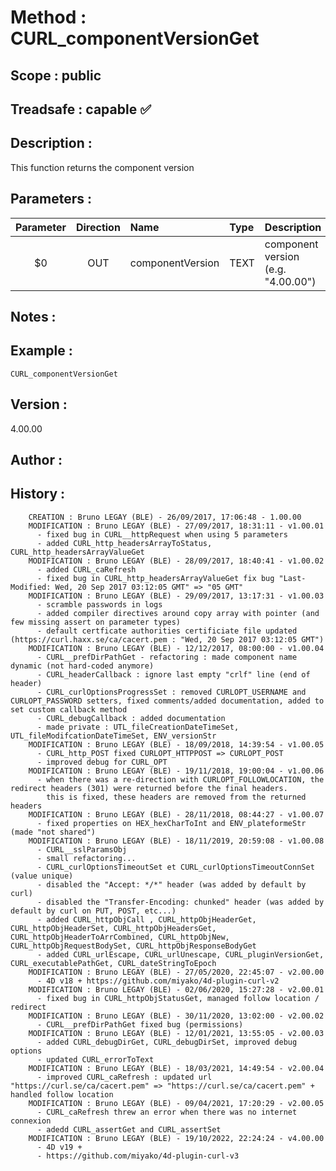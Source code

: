 ﻿# **Method :** CURL_componentVersionGet
## **Scope :** public
## **Treadsafe :** capable ✅ 
## **Description :** 
This function returns the component version
## **Parameters :** 
| Parameter | Direction | Name | Type | Description | 
|:----:|:----:|:----|:----|:----| 
| $0 | OUT | componentVersion | TEXT | component version (e.g. "4.00.00") | 

## **Notes :** 

## **Example :** 
```
CURL_componentVersionGet
```
## **Version :** 
4.00.00
## **Author :** 

## **History :** 
 
        CREATION : Bruno LEGAY (BLE) - 26/09/2017, 17:06:48 - 1.00.00
        MODIFICATION : Bruno LEGAY (BLE) - 27/09/2017, 18:31:11 - v1.00.01
          - fixed bug in CURL__httpRequest when using 5 parameters
          - added CURL_http_headersArrayToStatus, CURL_http_headersArrayValueGet
        MODIFICATION : Bruno LEGAY (BLE) - 28/09/2017, 18:40:41 - v1.00.02
          - added CURL_caRefresh
          - fixed bug in CURL_http_headersArrayValueGet fix bug "Last-Modified: Wed, 20 Sep 2017 03:12:05 GMT" => "05 GMT"
        MODIFICATION : Bruno LEGAY (BLE) - 29/09/2017, 13:17:31 - v1.00.03
          - scramble passwords in logs
          - added compiler directives around copy array with pointer (and few missing assert on parameter types)
          - default certficate authorities certificiate file updated (https://curl.haxx.se/ca/cacert.pem : "Wed, 20 Sep 2017 03:12:05 GMT")
        MODIFICATION : Bruno LEGAY (BLE) - 12/12/2017, 08:00:00 - v1.00.04
          - CURL__prefDirPathGet - refactoring : made component name dynamic (not hard-coded anymore)
          - CURL_headerCallback : ignore last empty "crlf" line (end of header)
          - CURL_curlOptionsProgressSet : removed CURLOPT_USERNAME and CURLOPT_PASSWORD setters, fixed comments/added documentation, added to set custom callback method
          - CURL_debugCallback : added documentation
          - made private : UTL_fileCreationDateTimeSet, UTL_fileModifcationDateTimeSet, ENV_versionStr 
        MODIFICATION : Bruno LEGAY (BLE) - 18/09/2018, 14:39:54 - v1.00.05
          - CURL_http_POST fixed CURLOPT_HTTPPOST => CURLOPT_POST
          - improved debug for CURL_OPT 
        MODIFICATION : Bruno LEGAY (BLE) - 19/11/2018, 19:00:04 - v1.00.06
          - when there was a re-direction with CURLOPT_FOLLOWLOCATION, the redirect headers (301) were returned before the final headers. 
            this is fixed, these headers are removed from the returned headers
        MODIFICATION : Bruno LEGAY (BLE) - 28/11/2018, 08:44:27 - v1.00.07
          - fixed properties on HEX_hexCharToInt and ENV_plateformeStr (made "not shared")
        MODIFICATION : Bruno LEGAY (BLE) - 18/11/2019, 20:59:08 - v1.00.08
          - CURL__sslParamsObj
          - small refactoring...
          - CURL_curlOptionsTimeoutSet et CURL_curlOptionsTimeoutConnSet (value unique)
          - disabled the "Accept: */*" header (was added by default by curl)
          - disabled the "Transfer-Encoding: chunked" header (was added by default by curl on PUT, POST, etc...)
          - added CURL_httpObjCall , CURL_httpObjHeaderGet, CURL_httpObjHeaderSet, CURL_httpObjHeadersGet, CURL_httpObjHeaderToArrCombined, CURL_httpObjNew, CURL_httpObjRequestBodySet, CURL_httpObjResponseBodyGet 
          - added CURL_urlEscape, CURL_urlUnescape, CURL_pluginVersionGet, CURL_executablePathGet, CURL_dateStringToEpoch
        MODIFICATION : Bruno LEGAY (BLE) - 27/05/2020, 22:45:07 - v2.00.00
          - 4D v18 + https://github.com/miyako/4d-plugin-curl-v2
        MODIFICATION : Bruno LEGAY (BLE) - 02/06/2020, 15:27:28 - v2.00.01
          - fixed bug in CURL_httpObjStatusGet, managed follow location / redirect
        MODIFICATION : Bruno LEGAY (BLE) - 30/11/2020, 13:02:00 - v2.00.02
          - CURL__prefDirPathGet fixed bug (permissions)
        MODIFICATION : Bruno LEGAY (BLE) - 12/01/2021, 13:55:05 - v2.00.03
          - added CURL_debugDirGet, CURL_debugDirSet, improved debug options
          - updated CURL_errorToText 
        MODIFICATION : Bruno LEGAY (BLE) - 18/03/2021, 14:49:54 - v2.00.04
          - improved CURL_caRefresh : updated url "https://curl.se/ca/cacert.pem" => "https://curl.se/ca/cacert.pem" + handled follow location
        MODIFICATION : Bruno LEGAY (BLE) - 09/04/2021, 17:20:29 - v2.00.05
          - CURL_caRefresh threw an error when there was no internet connexion
          - adedd CURL_assertGet and CURL_assertSet
        MODIFICATION : Bruno LEGAY (BLE) - 19/10/2022, 22:24:24 - v4.00.00
          - 4D v19 + 
          - https://github.com/miyako/4d-plugin-curl-v3
